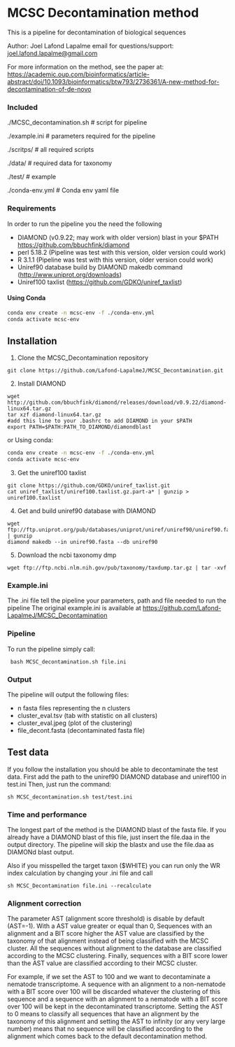 # MCSC Decontamination method


This is a pipeline for decontamination of biological sequences

Author: Joel Lafond Lapalme
email for questions/support: joel.lafond.lapalme@gmail.com


For more information on the method, see the paper at: https://academic.oup.com/bioinformatics/article-abstract/doi/10.1093/bioinformatics/btw793/2736361/A-new-method-for-decontamination-of-de-novo
### Included ###
 
 ./MCSC_decontamination.sh             # script for pipeline
 
 ./example.ini                         # parameters required for the pipeline 
 
 ./scritps/                            # all required scripts
 
 ./data/			       # required data for taxonomy
 
 ./test/			       # example

 ./conda-env.yml    # Conda env yaml file
 

### Requirements ###

 In order to run the pipeline you the need the following
 - DIAMOND (v0.9.22; may work with older version) blast in your $PATH https://github.com/bbuchfink/diamond
 - perl 5.18.2 (Pipeline was test with this version, older version could work)
 - R 3.1.1 (Pipeline was test with this version, older version could work)
 - Uniref90 database build by DIAMOND makedb command (http://www.uniprot.org/downloads)
 - Uniref100 taxlist (https://github.com/GDKO/uniref_taxlist)

#### Using Conda

```bash
conda env create -n mcsc-env -f ./conda-env.yml
conda activate mcsc-env
```

## Installation

1) Clone the MCSC_Decontamination repository
```
git clone https://github.com/Lafond-LapalmeJ/MCSC_Decontamination.git
```
2) Install DIAMOND
```
wget http://github.com/bbuchfink/diamond/releases/download/v0.9.22/diamond-linux64.tar.gz
tar xzf diamond-linux64.tar.gz
#add this line to your .bashrc to add DIAMOND in your $PATH
export PATH=$PATH:PATH_TO_DIAMOND/diamondblast
```
or Using conda:

```bash
conda env create -n mcsc-env -f ./conda-env.yml
conda activate mcsc-env
```

3) Get the uniref100 taxlist
```
git clone https://github.com/GDKO/uniref_taxlist.git
cat uniref_taxlist/uniref100.taxlist.gz.part-a* | gunzip > uniref100.taxlist
```
4) Get and build uniref90 database with DIAMOND
```
wget ftp://ftp.uniprot.org/pub/databases/uniprot/uniref/uniref90/uniref90.fasta.gz | gunzip
diamond makedb --in uniref90.fasta --db uniref90
```
5) Download the ncbi taxonomy dmp
```
wget ftp://ftp.ncbi.nlm.nih.gov/pub/taxonomy/taxdump.tar.gz | tar -xvf
```




### Example.ini

 The .ini file tell the pipeline your parameters, path and file needed to run the pipeline
 The original example.ini is available at https://github.com/Lafond-LapalmeJ/MCSC_Decontamination




### Pipeline 
 To run the pipeline simply call:
```
 bash MCSC_decontamination.sh file.ini
```

### Output
 The pipeline will output the following files:
 - n fasta files representing the n clusters
 - cluster_eval.tsv (tab with statistic on all clusters)
 - cluster_eval.jpeg (plot of the clustering)
 - file_decont.fasta (decontaminated fasta file)



## Test data

If you follow the installation you should be able to decontaminate the test data.
First add the path to the uniref90 DIAMOND database and uniref100 in test.ini
Then, just run the command:

```
sh MCSC_decontamination.sh test/test.ini
```


### Time and performance
The longest part of the method is the DIAMOND blast of the fasta file.
If you already have a DIAMOND blast of this file, just insert the file.daa
in the output directory. The pipeline will skip the blastx and use the file.daa
as DIAMONd blast output.

Also if you misspelled the target taxon ($WHITE) you can run only the WR index calculation by changing your .ini file and call
```
sh MCSC_Decontamination file.ini --recalculate
```

### Alignment correction
The parameter AST (alignment score threshold) is disable by default (AST=-1).
With a AST value greater or equal than 0, Sequences with an alignment and a BIT score higher the AST value are classified by the taxonomy of that alignment instead of being classified with the MCSC cluster.
All the sequences without alignment to the database are classified according to the MCSC clustering.
Finally, sequences with a BIT score lower than the AST value are classified according to their MCSC cluster.

For example, if we set the AST to 100 and we want to decontaminate a nematode transcriptome. A sequence with an alignment to a non-nematode with a BIT score over 100 will be discarded whatever the clustering of this sequence and a sequence with an alignment to a nematode with a BIT score over 100 will be kept in the decontaminated transcriptome. Setting the AST to 0 means to classify all sequences that have an alignment by the taxonomy of this alignment and setting the AST to infinity (or any very large number) means that no sequence will be classified according to the alignment which comes back to the default decontamination method.

